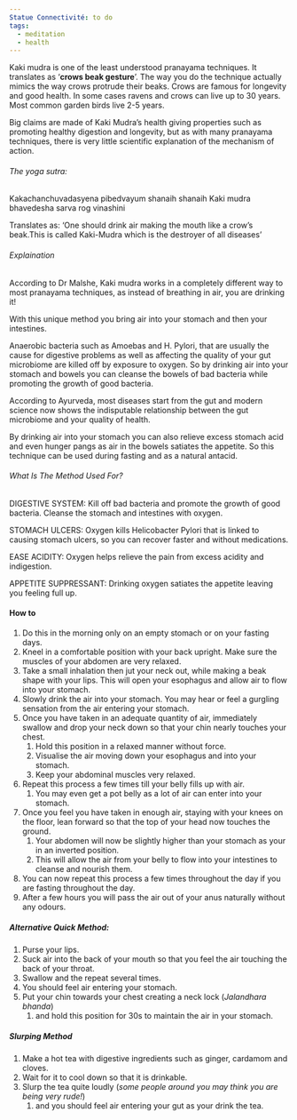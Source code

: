 ```yaml
---
Statue Connectivité: to do
tags:
  - meditation
  - health
---
```



Kaki mudra is one of the least understood pranayama techniques. It translates as ‘**crows beak gesture**’. 
The way you do the technique actually mimics the way crows protrude their beaks. Crows are famous for longevity and good health. In some cases ravens and crows can live up to 30 years. Most common garden birds live 2-5 years.

Big claims are made of Kaki Mudra’s health giving properties such as promoting healthy digestion and longevity, but as with many pranayama techniques, there is very little scientific explanation of the mechanism of action.

###### The yoga sutra:
Kakachanchuvadasyena pibedvayum shanaih shanaih
Kaki mudra bhavedesha sarva rog vinashini

Translates as:
‘One should drink air making the mouth like a crow’s beak.This is called Kaki-Mudra which is the  destroyer of all diseases’

###### Explaination
According to Dr Malshe, Kaki mudra works in a completely different way to most pranayama
techniques, as instead of breathing in air, you are drinking it! 

With this unique method you bring air into your stomach and then your intestines.

Anaerobic bacteria such as Amoebas and H. Pylori, that are usually the cause for digestive problems as well as affecting the quality of your gut microbiome are killed off by exposure to oxygen. So by drinking air into your stomach and bowels you can cleanse the bowels of bad bacteria while promoting the growth of good bacteria.

According to Ayurveda, most diseases start from the gut and modern science now shows the indisputable relationship between the gut microbiome and your quality of health.

By drinking air into your stomach you can also relieve excess stomach acid and even hunger pangs as air in the bowels satiates the appetite. So this technique can be used during fasting and as a natural antacid.

###### What Is The Method Used For?
DIGESTIVE SYSTEM: Kill off bad bacteria and promote the growth of good bacteria. Cleanse the stomach and intestines with oxygen.

STOMACH ULCERS: Oxygen kills Helicobacter Pylori that is linked to causing stomach ulcers, so you can recover faster and without medications.

EASE ACIDITY: Oxygen helps relieve the pain from excess acidity and indigestion.


APPETITE SUPPRESSANT: Drinking oxygen satiates the appetite leaving you feeling full up.


#### How to
1. Do this in the morning only on an empty stomach or on your fasting days.
2. Kneel in a comfortable position with your back upright. Make sure the muscles of your abdomen are very relaxed.
3. Take a small inhalation then jut your neck out, while making a beak shape with your lips. This will open your esophagus and allow air to flow into your stomach.
4. Slowly drink the air into your stomach. You may hear or feel a gurgling sensation from the air entering your stomach.
5. Once you have taken in an adequate quantity of air, immediately swallow and drop your neck down so that your chin nearly touches your chest.
	1. Hold this position in a relaxed manner without force. 
	2. Visualise the air moving down your esophagus and into your stomach.
	3. Keep your abdominal muscles very relaxed.
6. Repeat this process a few times till your belly fills up with air. 
	1. You may even get a pot belly as a lot of air can enter into your stomach.
7. Once you feel you have taken in enough air, staying with your knees on the floor, lean forward so that the top of your head now touches the ground.
	1. Your abdomen will now be slightly higher than your stomach as your in an inverted position. 
	2. This will allow the air from your belly to flow into your intestines to cleanse and nourish them.
8. You can now repeat this process a few times throughout the day if you are fasting throughout the day.
9. After a few hours you will pass the air out of your anus naturally without any odours.


##### Alternative Quick Method:
1. Purse your lips.
2. Suck air into the back of your mouth so that you feel the air touching the back of your throat.
3. Swallow and the repeat several times.
4. You should feel air entering your stomach.
5. Put your chin towards your chest creating a neck lock (*Jalandhara bhanda*) 
	1. and hold this position for 30s to maintain the air in your stomach.

##### Slurping Method
1. Make a hot tea with digestive ingredients such as ginger, cardamom and cloves.
2. Wait for it to cool down so that it is drinkable.
3. Slurp the tea quite loudly (*some people around you may think you are being very rude!*) 
	1. and you should feel air entering your gut as your drink the tea.